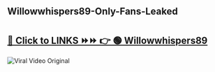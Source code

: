 
 ## Willowwhispers89-Only-Fans-Leaked

# <h2><a href="https://clipsfans.com/Willowwhispers89&ref=git">🔗 Click to LINKS ⏩⏩ 👉 🟢 Willowwhispers89 </a></h2>

<a href="https://clipsfans.com/Willowwhispers89&ref=git" rel="nofollow" data-target="animated-image.originalLink"><img src="https://i.ibb.co.com/xMMVF88/686577567.gif" alt="Viral Video Original" style="max-width: 100%; display: inline-block;" data-target="animated-image.originalImage"></a>
